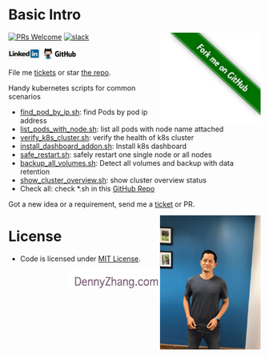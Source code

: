 # Basic Intro
<a href="https://github.com/DennyZhang?tab=followers"><img align="right" width="200" height="183" src="https://raw.githubusercontent.com/USDevOps/mywechat-slack-group/master/images/fork_github.png" /></a>

[![PRs Welcome](https://img.shields.io/badge/PRs-welcome-brightgreen.svg)](http://makeapullrequest.com) <a href="https://www.dennyzhang.com/slack" target="_blank" rel="nofollow"><img src="http://slack.dennyzhang.com/badge.svg" alt="slack"/></a>

[![LinkedIn](https://raw.githubusercontent.com/USDevOps/mywechat-slack-group/master/images/linkedin.png)](https://www.linkedin.com/in/dennyzhang001) [![Github](https://raw.githubusercontent.com/USDevOps/mywechat-slack-group/master/images/github.png)](https://github.com/DennyZhang)

File me [tickets](https://github.com/DennyZhang/kurbernet-scripts/issues) or star [the repo](https://github.com/DennyZhang/kurbernet-scripts).

Handy kubernetes scripts for common scenarios

- [find_pod_by_ip.sh](find_pod_by_ip.sh): find Pods by pod ip address
- [list_pods_with_node.sh](list_pods_with_node.sh): list all pods with node name attached
- [verify_k8s_cluster.sh](verify_k8s_cluster.sh): verify the health of k8s cluster
- [install_dashboard_addon.sh](install_dashboard_addon.sh): Install k8s dashboard
- [safe_restart.sh](safe_restart.sh): safely restart one single node or all nodes
- [backup_all_volumes.sh](backup_all_volumes.sh): Detect all volumes and backup with data retention
- [show_cluster_overview.sh](show_cluster_overview.sh): show cluster overview status
- Check all: check *.sh in this [GitHub Repo](https://github.com/DennyZhang/kubernetes-scripts)

Got a new idea or a requirement, send me a [ticket](https://github.com/DennyZhang/kurbernet-scripts/issues) or PR.

<a href="https://www.dennyzhang.com"><img align="right" width="201" height="268" src="https://raw.githubusercontent.com/USDevOps/mywechat-slack-group/master/images/denny_201706.png"></a>

# License
- Code is licensed under [MIT License](https://www.dennyzhang.com/wp-content/mit_license.txt).

<a href="https://www.dennyzhang.com"><img align="right" width="185" height="37" src="https://raw.githubusercontent.com/USDevOps/mywechat-slack-group/master/images/dns_small.png"></a>